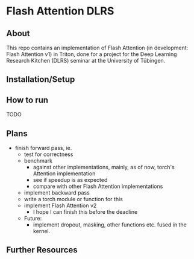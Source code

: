 # Flash Attention DLRS

## About

This repo contains an implementation of Flash Attention (in development: Flash
Attention v1) in Triton, done for a project for the Deep Learning Research
Kitchen (DLRS) seminar at the University of Tübingen.

## Installation/Setup

## How to run

TODO

## Plans

- finish forward pass, ie.
    - test for correctness
    - benchmark
        - against other implementations, mainly, as of now,
            torch's Attention implementation
        - see if speedup is as expected
        - compare with other Flash Attention implementations
    - implement backward pass
    - write a torch module or function for this
    - implement Flash Attention v2
        - I hope I can finish this before the deadline
    - Future:
        - implement dropout, masking, other functions etc. fused in the kernel.

## Further Resources
